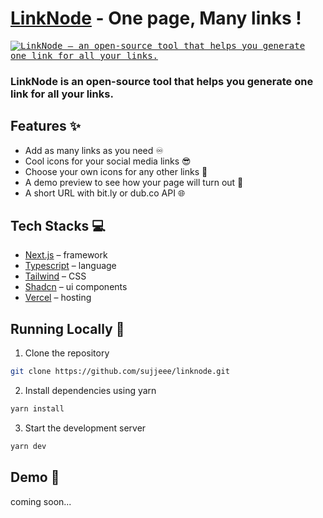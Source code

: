 # [LinkNode](https://linknode.vercel.app/) - One page, Many links !

<kbd>
<a href="https://linknode.vercel.app">
  <img alt="LinkNode – an open-source tool that helps you generate one link for all your links." src="https://linknode.vercel.app/og-image.png">
</a>
</kbd>

### LinkNode is an open-source tool that helps you generate one link for all your links.


## Features ✨

- Add as many links as you need ♾️
- Cool icons for your social media links 😎
- Choose your own icons for any other links 🔧
- A demo preview to see how your page will turn out 👀
- A short URL with bit.ly or dub.co API 🌐

## Tech Stacks 💻

- [Next.js](https://nextjs.org/) – framework
- [Typescript](https://www.typescriptlang.org/) – language
- [Tailwind](https://tailwindcss.com/) – CSS
- [Shadcn](https://upstash.com/) – ui components
- [Vercel](https://vercel.com/) – hosting


## Running Locally 🚀

1. Clone the repository

```bash
git clone https://github.com/sujjeee/linknode.git
```

2. Install dependencies using yarn

```bash
yarn install
```

3. Start the development server

```bash
yarn dev
```

## Demo 👀
coming soon...
